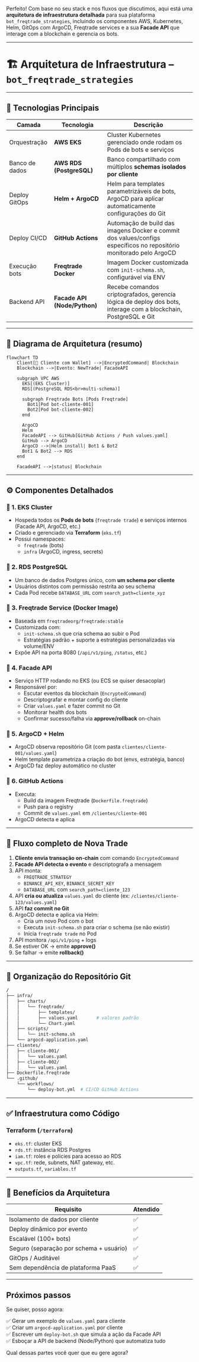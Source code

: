 Perfeito! Com base no seu stack e nos fluxos que discutimos, aqui está uma **arquitetura de infraestrutura detalhada** para sua plataforma `bot_freqtrade_strategies`, incluindo os componentes AWS, Kubernetes, Helm, GitOps com ArgoCD, Freqtrade services e a sua **Facade API** que interage com a blockchain e gerencia os bots.

---

# 🏗️ Arquitetura de Infraestrutura – `bot_freqtrade_strategies`

---

## 🔧 Tecnologias Principais

| Camada        | Tecnologia            | Descrição                                                                                                                                      |
|---------------|------------------------|------------------------------------------------------------------------------------------------------------------------------------------------|
| Orquestração  | **AWS EKS**            | Cluster Kubernetes gerenciado onde rodam os Pods de bots e serviços                                                                           |
| Banco de dados| **AWS RDS (PostgreSQL)** | Banco compartilhado com múltiplos **schemas isolados por cliente**                                                                             |
| Deploy GitOps | **Helm + ArgoCD**      | Helm para templates parametrizáveis de bots, ArgoCD para aplicar automaticamente configurações do Git                                          |
| Deploy CI/CD  | **GitHub Actions**     | Automação de build das imagens Docker e commit dos values/configs específicos no repositório monitorado pelo ArgoCD                           |
| Execução bots | **Freqtrade Docker**   | Imagem Docker customizada com `init-schema.sh`, configurável via ENV                                                                          |
| Backend API   | **Facade API (Node/Python)** | Recebe comandos criptografados, gerencia lógica de deploy dos bots, interage com a blockchain, PostgreSQL e Git                                |

---

## 📐 Diagrama de Arquitetura (resumo)

```mermaid
flowchart TD
    Client[💸 Cliente com Wallet] -->|EncryptedCommand| Blockchain
    Blockchain -->|Evento: NewTrade| FacadeAPI

    subgraph VPC AWS
      EKS[(EKS Cluster)]
      RDS[(PostgreSQL RDS<br>multi-schema)]

      subgraph Freqtrade Bots [Pods Freqtrade]
        Bot1[Pod bot-cliente-001]
        Bot2[Pod bot-cliente-002]
      end

      ArgoCD
      Helm
      FacadeAPI --> GitHub[GitHub Actions / Push values.yaml]
      GitHub --> ArgoCD
      ArgoCD -->|Helm install| Bot1 & Bot2
      Bot1 & Bot2 --> RDS
    end

    FacadeAPI -->|status| Blockchain
```

---

## ⚙️ Componentes Detalhados

### 🔹 1. **EKS Cluster**
- Hospeda todos os **Pods de bots** (`freqtrade trade`) e serviços internos (Facade API, ArgoCD, etc.)
- Criado e gerenciado via **Terraform** (`eks.tf`)
- Possui namespaces:
  - `freqtrade` (bots)
  - `infra` (ArgoCD, ingress, secrets)

### 🔹 2. **RDS PostgreSQL**
- Um banco de dados Postgres único, com **um schema por cliente**
- Usuários distintos com permissão restrita ao seu schema
- Cada Pod recebe `DATABASE_URL` com `search_path=cliente_xyz`

### 🔹 3. **Freqtrade Service (Docker Image)**
- Baseada em `freqtradeorg/freqtrade:stable`
- Customizada com:
  - `init-schema.sh` que cria schema ao subir o Pod
  - Estratégias padrão + suporte a estratégias personalizadas via volume/ENV
- Expõe API na porta 8080 (`/api/v1/ping`, `/status`, etc.)

### 🔹 4. **Facade API**
- Serviço HTTP rodando no EKS (ou ECS se quiser desacoplar)
- Responsável por:
  - Escutar eventos da blockchain (`EncryptedCommand`)
  - Descriptografar e montar config do cliente
  - Criar `values.yaml` e fazer commit no Git
  - Monitorar health dos bots
  - Confirmar sucesso/falha via **approve/rollback** on-chain

### 🔹 5. **ArgoCD + Helm**
- ArgoCD observa repositório Git (com pasta `clientes/cliente-001/values.yaml`)
- Helm template parametriza a criação do bot (envs, estratégia, banco)
- ArgoCD faz deploy automático no cluster

### 🔹 6. **GitHub Actions**
- Executa:
  - Build da imagem Freqtrade (`Dockerfile.freqtrade`)
  - Push para o registry
  - Commit de `values.yaml` em `/clientes/cliente-001`
- ArgoCD detecta e aplica

---

## 🔁 Fluxo completo de **Nova Trade**

1. **Cliente envia transação on-chain** com comando `EncryptedCommand`
2. **Facade API detecta o evento** e descriptografa a mensagem
3. API monta:
   - `FREQTRADE_STRATEGY`
   - `BINANCE_API_KEY`, `BINANCE_SECRET_KEY`
   - `DATABASE_URL` com `search_path=cliente_123`
4. API **cria ou atualiza** `values.yaml` do cliente (ex: `/clientes/cliente-123/values.yaml`)
5. API **faz commit no Git**
6. ArgoCD detecta e aplica via Helm:
   - Cria um novo Pod com o bot
   - Executa `init-schema.sh` para criar o schema (se não existir)
   - Inicia `freqtrade trade` no Pod
7. API monitora `/api/v1/ping` + logs
8. Se estiver OK → emite **approve()**
9. Se falhar → emite **rollback()**

---

## 📁 Organização do Repositório Git

```bash
/
├── infra/
│   ├── charts/
│   │   └── freqtrade/
│   │       ├── templates/
│   │       ├── values.yaml       # valores padrão
│   │       └── Chart.yaml
│   ├── scripts/
│   │   └── init-schema.sh
│   └── argocd-application.yaml
├── clientes/
│   ├── cliente-001/
│   │   └── values.yaml
│   ├── cliente-002/
│   │   └── values.yaml
├── Dockerfile.freqtrade
└── .github/
    └── workflows/
        └── deploy-bot.yml  # CI/CD GitHub Actions
```

---

## ✅ Infraestrutura como Código

### Terraform (`/terraform`)
- `eks.tf`: cluster EKS
- `rds.tf`: instância RDS Postgres
- `iam.tf`: roles e policies para acesso ao RDS
- `vpc.tf`: rede, subnets, NAT gateway, etc.
- `outputs.tf`, `variables.tf`

---

## 🚀 Benefícios da Arquitetura

| Requisito                        | Atendido |
|----------------------------------|----------|
| Isolamento de dados por cliente | ✅        |
| Deploy dinâmico por evento      | ✅        |
| Escalável (100+ bots)           | ✅        |
| Seguro (separação por schema + usuário) | ✅   |
| GitOps / Auditável              | ✅        |
| Sem dependência de plataforma PaaS | ✅     |

---

## Próximos passos

Se quiser, posso agora:

✅ Gerar um exemplo de `values.yaml` para cliente  
✅ Criar um `argocd-application.yaml` por cliente  
✅ Escrever um `deploy-bot.sh` que simula a ação da Facade API  
✅ Esboçar a API de backend (Node/Python) que automatiza tudo

Qual dessas partes você quer que eu gere agora?